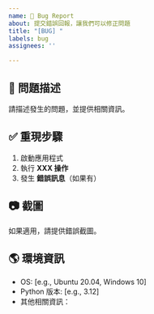 ```yaml
---
name: 🐛 Bug Report
about: 提交錯誤回報，讓我們可以修正問題
title: "[BUG] "
labels: bug
assignees: ''

---
```


## 📝 問題描述
請描述發生的問題，並提供相關資訊。

## ✅  重現步驟
1. 啟動應用程式
2. 執行 **XXX 操作**
3. 發生 **錯誤訊息**（如果有）

## 📷 截圖
如果適用，請提供錯誤截圖。

## 🌎 環境資訊
- OS: [e.g., Ubuntu 20.04, Windows 10]
- Python 版本: [e.g., 3.12]
- 其他相關資訊：
